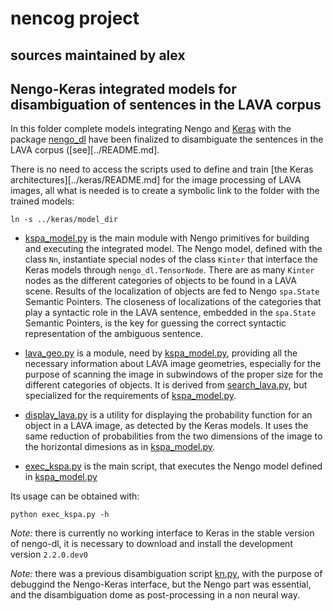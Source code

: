 # nencog project

## sources maintained by alex


## Nengo-Keras integrated models for disambiguation of sentences in the LAVA corpus

In this folder complete models integrating Nengo and [Keras](https://keras.io/)
with the package
[nengo_dl](https://www.nengo.ai/nengo-dl/) have been finalized to disambiguate
the sentences in the LAVA corpus ([see][../README.md].

There is no need to access the scripts used to define and train [the Keras
architectures][../keras/README.md] for the image processing of LAVA images, all
what is needed is to create a symbolic link to the folder with the trained
models:

```shell
ln -s ../keras/model_dir
```

*	[kspa_model.py](./kspa_model.py) is the main module with Nengo
primitives for building and executing the integrated model.
The Nengo model, defined with the class `Nn`, instantiate special nodes of the
class `Kinter` that interface the Keras models through `nengo_dl.TensorNode`.
There are as many `Kinter` nodes as the different categories of objects to be
found in a LAVA scene. Results of the localization of objects are fed to Nengo
`spa.State` Semantic Pointers. The closeness of localizations of the
categories that play a syntactic role in the LAVA sentence, embedded in the
`spa.State` Semantic Pointers, is the key for guessing the correct syntactic
representation of the ambiguous sentence.

*	[lava_geo.py](./lava_geo.py) is a module, need by
[kspa_model.py](./kspa_model.py), providing all the necessary information about
LAVA image geometries, especially for the purpose of scanning the image in
subwindows of the proper size for the different categories of objects. It is
derived from [search_lava.py](../search_lava.py), but specialized for the
requirements of [kspa_model.py](./kspa_model.py).

*	[display_lava.py](./display_lava.py) is a utility for displaying the
probability function for an object in a LAVA image, as detected by the Keras
models. It uses the same reduction of probabilities from the two dimensions of
the image to the horizontal dimesions as in [kspa_model.py](./kspa_model.py).

*	[exec_kspa.py](./exec_kspa.py) is the main script, that executes the
Nengo model defined in [kspa_model.py](./kspa_model.py)

Its usage can be obtained with:

```shell
python exec_kspa.py -h
```


*Note:* there is currently no working interface to Keras in the stable version
of nengo-dl, it is necessary to download and install the development version
`2.2.0.dev0`

*Note:* there was a previous disambiguation script [kn.py](../kn.py), with the
purpose of debuggind the Nengo-Keras interface, but the Nengo part was
essential, and the disambiguation dome as post-processing in a non neural way.
